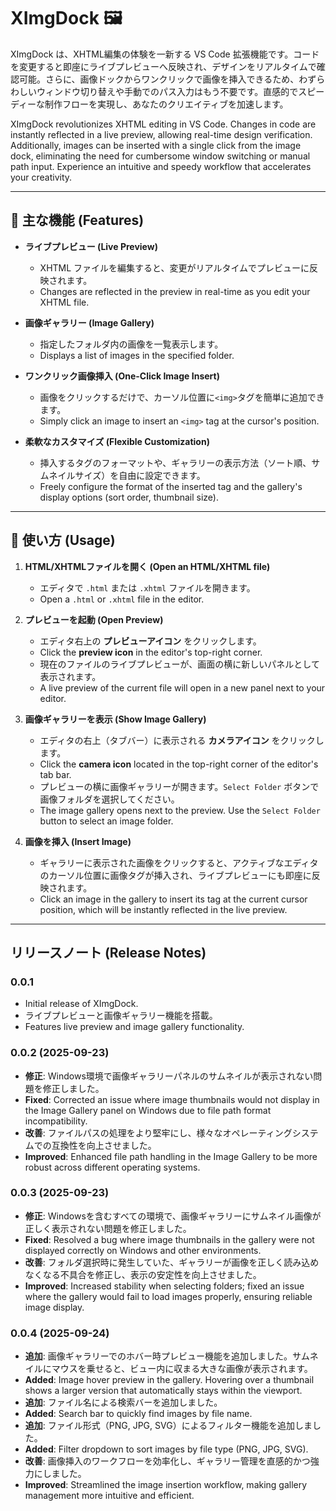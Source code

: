 # XImgDock 🖼️

XImgDock は、XHTML編集の体験を一新する VS Code 拡張機能です。コードを変更すると即座にライブプレビューへ反映され、デザインをリアルタイムで確認可能。さらに、画像ドックからワンクリックで画像を挿入できるため、わずらわしいウィンドウ切り替えや手動でのパス入力はもう不要です。直感的でスピーディーな制作フローを実現し、あなたのクリエイティブを加速します。

XImgDock revolutionizes XHTML editing in VS Code. Changes in code are instantly reflected in a live preview, allowing real-time design verification. Additionally, images can be inserted with a single click from the image dock, eliminating the need for cumbersome window switching or manual path input. Experience an intuitive and speedy workflow that accelerates your creativity.

-----

## 🌟 主な機能 (Features)

* **ライブプレビュー (Live Preview)**

  * XHTML ファイルを編集すると、変更がリアルタイムでプレビューに反映されます。
  * Changes are reflected in the preview in real-time as you edit your XHTML file.

* **画像ギャラリー (Image Gallery)**

  * 指定したフォルダ内の画像を一覧表示します。
  * Displays a list of images in the specified folder.

* **ワンクリック画像挿入 (One-Click Image Insert)**

  * 画像をクリックするだけで、カーソル位置に`<img>`タグを簡単に追加できます。
  * Simply click an image to insert an `<img>` tag at the cursor's position.

* **柔軟なカスタマイズ (Flexible Customization)**

  * 挿入するタグのフォーマットや、ギャラリーの表示方法（ソート順、サムネイルサイズ）を自由に設定できます。
  * Freely configure the format of the inserted tag and the gallery's display options (sort order, thumbnail size).

-----

## 🚀 使い方 (Usage)

1. **HTML/XHTMLファイルを開く (Open an HTML/XHTML file)**

      * エディタで `.html` または `.xhtml` ファイルを開きます。
      * Open a `.html` or `.xhtml` file in the editor.

2. **プレビューを起動 (Open Preview)**

      * エディタ右上の **プレビューアイコン** をクリックします。
      * Click the **preview icon** in the editor's top-right corner.
      * 現在のファイルのライブプレビューが、画面の横に新しいパネルとして表示されます。
      * A live preview of the current file will open in a new panel next to your editor.

3. **画像ギャラリーを表示 (Show Image Gallery)**

      * エディタの右上（タブバー）に表示される **カメラアイコン** をクリックします。
      * Click the **camera icon** located in the top-right corner of the editor's tab bar.
      * プレビューの横に画像ギャラリーが開きます。`Select Folder` ボタンで画像フォルダを選択してください。
      * The image gallery opens next to the preview. Use the `Select Folder` button to select an image folder.

4. **画像を挿入 (Insert Image)**

      * ギャラリーに表示された画像をクリックすると、アクティブなエディタのカーソル位置に画像タグが挿入され、ライブプレビューにも即座に反映されます。
      * Click an image in the gallery to insert its tag at the current cursor position, which will be instantly reflected in the live preview.

-----

## リリースノート (Release Notes)

### 0.0.1

* Initial release of XImgDock.
* ライブプレビューと画像ギャラリー機能を搭載。
* Features live preview and image gallery functionality.

### 0.0.2 (2025-09-23)

* **修正**: Windows環境で画像ギャラリーパネルのサムネイルが表示されない問題を修正しました。
* **Fixed**: Corrected an issue where image thumbnails would not display in the Image Gallery panel on Windows due to file path format incompatibility.
* **改善**: ファイルパスの処理をより堅牢にし、様々なオペレーティングシステムでの互換性を向上させました。
* **Improved**: Enhanced file path handling in the Image Gallery to be more robust across different operating systems.

### 0.0.3 (2025-09-23)

* **修正**: Windowsを含むすべての環境で、画像ギャラリーにサムネイル画像が正しく表示されない問題を修正しました。
* **Fixed**: Resolved a bug where image thumbnails in the gallery were not displayed correctly on Windows and other environments.
* **改善**: フォルダ選択時に発生していた、ギャラリーが画像を正しく読み込めなくなる不具合を修正し、表示の安定性を向上させました。
* **Improved**: Increased stability when selecting folders; fixed an issue where the gallery would fail to load images properly, ensuring reliable image display.

### 0.0.4 (2025-09-24)

* **追加**: 画像ギャラリーでのホバー時プレビュー機能を追加しました。サムネイルにマウスを乗せると、ビュー内に収まる大きな画像が表示されます。
* **Added**: Image hover preview in the gallery. Hovering over a thumbnail shows a larger version that automatically stays within the viewport.
* **追加**: ファイル名による検索バーを追加しました。
* **Added**: Search bar to quickly find images by file name.
* **追加**: ファイル形式（PNG, JPG, SVG）によるフィルター機能を追加しました。
* **Added**: Filter dropdown to sort images by file type (PNG, JPG, SVG).
* **改善**: 画像挿入のワークフローを効率化し、ギャラリー管理を直感的かつ強力にしました。
* **Improved**: Streamlined the image insertion workflow, making gallery management more intuitive and efficient.
